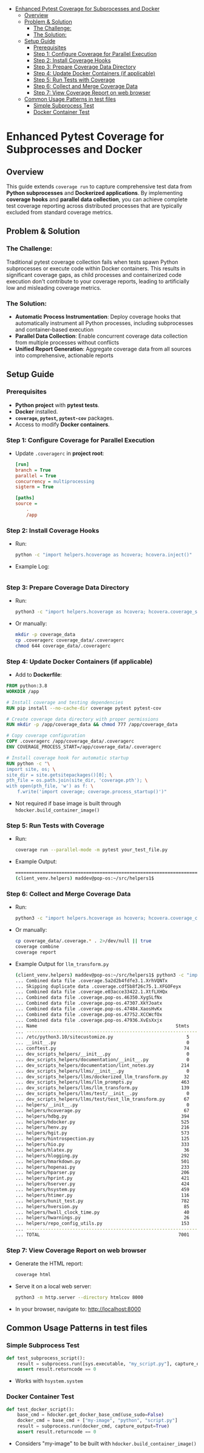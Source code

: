 <!-- toc -->

- [Enhanced Pytest Coverage for Subprocesses and Docker](#enhanced-pytest-coverage-for-subprocesses-and-docker)
  * [Overview](#overview)
  * [Problem & Solution](#problem--solution)
    + [The Challenge:](#the-challenge)
    + [The Solution:](#the-solution)
  * [Setup Guide](#setup-guide)
    + [Prerequisites](#prerequisites)
    + [Step 1: Configure Coverage for Parallel Execution](#step-1-configure-coverage-for-parallel-execution)
    + [Step 2: Install Coverage Hooks](#step-2-install-coverage-hooks)
    + [Step 3: Prepare Coverage Data Directory](#step-3-prepare-coverage-data-directory)
    + [Step 4: Update Docker Containers (if applicable)](#step-4-update-docker-containers-if-applicable)
    + [Step 5: Run Tests with Coverage](#step-5-run-tests-with-coverage)
    + [Step 6: Collect and Merge Coverage Data](#step-6-collect-and-merge-coverage-data)
    + [Step 7: View Coverage Report on web browser](#step-7-view-coverage-report-on-web-browser)
  * [Common Usage Patterns in test files](#common-usage-patterns-in-test-files)
    + [Simple Subprocess Test](#simple-subprocess-test)
    + [Docker Container Test](#docker-container-test)

<!-- tocstop -->

# Enhanced Pytest Coverage for Subprocesses and Docker

## Overview

This guide extends `coverage run` to capture comprehensive test data from
**Python subprocesses** and **Dockerized applications**. By implementing
**coverage hooks** and **parallel data collection**, you can achieve complete
test coverage reporting across distributed processes that are typically excluded
from standard coverage metrics.

## Problem & Solution

### The Challenge:

Traditional pytest coverage collection fails when tests spawn Python
subprocesses or execute code within Docker containers. This results in
significant coverage gaps, as child processes and containerized code execution
don't contribute to your coverage reports, leading to artificially low and
misleading coverage metrics.

### The Solution:

- **Automatic Process Instrumentation**: Deploy coverage hooks that
  automatically instrument all Python processes, including subprocesses and
  container-based execution
- **Parallel Data Collection**: Enable concurrent coverage data collection from
  multiple processes without conflicts
- **Unified Report Generation**: Aggregate coverage data from all sources into
  comprehensive, actionable reports

## Setup Guide

### Prerequisites

- **Python project** with **pytest tests**.
- **Docker** installed.
- **`coverage`, `pytest`, `pytest-cov`** packages.
- Access to modify **Docker containers**.

### Step 1: Configure Coverage for Parallel Execution

- Update `.coveragerc` in **project root**:

  ```ini
  [run]
  branch = True
  parallel = True
  concurrency = multiprocessing
  sigterm = True

  [paths]
  source =
      .
      /app
  ```

### Step 2: Install Coverage Hooks

- Run:
  ```bash
  python -c "import helpers.hcoverage as hcovera; hcovera.inject()"
  ```
- Example Log:
  ```INFO:helpers.hcoverage:Installed coverage hook to /home/maddev/src/venv/client_venv.helpers/lib/python3.10/site-packages/coverage.pth via sudo tee
  ```

### Step 3: Prepare Coverage Data Directory

- Run:
  ```bash
  python3 -c "import helpers.hcoverage as hcovera; hcovera.coverage_subprocess_commands()"
  ```
- Or manually:
  ```bash
  mkdir -p coverage_data
  cp .coveragerc coverage_data/.coveragerc
  chmod 644 coverage_data/.coveragerc
  ```

### Step 4: Update Docker Containers (if applicable)

- Add to **Dockerfile**:

```dockerfile
FROM python:3.8
WORKDIR /app

# Install coverage and testing dependencies
RUN pip install --no-cache-dir coverage pytest pytest-cov

# Create coverage data directory with proper permissions
RUN mkdir -p /app/coverage_data && chmod 777 /app/coverage_data

# Copy coverage configuration
COPY .coveragerc /app/coverage_data/.coveragerc
ENV COVERAGE_PROCESS_START=/app/coverage_data/.coveragerc

# Install coverage hook for automatic startup
RUN python -c "\
import site, os; \
site_dir = site.getsitepackages()[0]; \
pth_file = os.path.join(site_dir, 'coverage.pth'); \
with open(pth_file, 'w') as f: \
    f.write('import coverage; coverage.process_startup()')"
```

- Not required if base image is built through `hdocker.build_container_image()`

### Step 5: Run Tests with Coverage

- Run:
  ```bash
  coverage run --parallel-mode -m pytest your_test_file.py
  ```
- Example Output:

  ```bash
  ================================================================================ 1 failed, 2 passed, 1 skipped in 21.87s ================================================================================
  (client_venv.helpers) maddev@pop-os:~/src/helpers1$
  ```

### Step 6: Collect and Merge Coverage Data

- Run:
  ```bash
  python3 -c "import helpers.hcoverage as hcovera; hcovera.coverage_combine()"
  ```
- Or manually:
  ```bash
  cp coverage_data/.coverage.* . 2>/dev/null || true
  coverage combine
  coverage report
  ```
- Example Output for `llm_transform.py`
  ```bash
  (client_venv.helpers) maddev@pop-os:~/src/helpers1$ python3 -c "import helpers.hcoverage as hcovera; hcovera.coverage_combine()"
  ... Combined data file .coverage.5a2d2b4fdfe3.1.XrhVQNTx
  ... Skipping duplicate data .coverage.cdf5b8f26c75.1.XFGOFeyx
  ... Combined data file .coverage.e03acce33422.1.XtfLXHQx
  ... Combined data file .coverage.pop-os.46350.XygSLfNx
  ... Combined data file .coverage.pop-os.47307.XkYJoatx
  ... Combined data file .coverage.pop-os.47484.XaosHvKx
  ... Combined data file .coverage.pop-os.47752.XCCWcfOx
  ... Combined data file .coverage.pop-os.47936.XvEsXxjx
  ... Name                                                   Stmts   Miss Branch BrPart  Cover
  ... ----------------------------------------------------------------------------------------
  ... /etc/python3.10/sitecustomize.py                           5      1      0      0    80%
  ... __init__.py                                                0      0      0      0   100%
  ... conftest.py                                               74     33     16      6    52%
  ... dev_scripts_helpers/__init__.py                            0      0      0      0   100%
  ... dev_scripts_helpers/documentation/__init__.py              0      0      0      0   100%
  ... dev_scripts_helpers/documentation/lint_notes.py          214    188     76      1     9%
  ... dev_scripts_helpers/llms/__init__.py                       0      0      0      0   100%
  ... dev_scripts_helpers/llms/dockerized_llm_transform.py      32      4      8      4    80%
  ... dev_scripts_helpers/llms/llm_prompts.py                  463     47     48     12    86%
  ... dev_scripts_helpers/llms/llm_transform.py                139     51     36     15    60%
  ... dev_scripts_helpers/llms/test/__init__.py                  0      0      0      0   100%
  ... dev_scripts_helpers/llms/test/test_llm_transform.py       67     15      6      1    75%
  ... helpers/__init__.py                                        0      0      0      0   100%
  ... helpers/hcoverage.py                                      67     50     16      1    22%
  ... helpers/hdbg.py                                          394    258    136     22    31%
  ... helpers/hdocker.py                                       525    387     90      7    25%
  ... helpers/henv.py                                          216     91     46      4    50%
  ... helpers/hgit.py                                          573    458    130      3    17%
  ... helpers/hintrospection.py                                125    102     48      0    13%
  ... helpers/hio.py                                           333    228    118     12    27%
  ... helpers/hlatex.py                                         36     28      4      0    20%
  ... helpers/hlogging.py                                      292    155     90     21    42%
  ... helpers/hmarkdown.py                                     501    434    194      0    10%
  ... helpers/hopenai.py                                       233    152     62      5    31%
  ... helpers/hparser.py                                       206    119     64      5    39%
  ... helpers/hprint.py                                        421    230    134     14    42%
  ... helpers/hserver.py                                       424    227    134     11    39%
  ... helpers/hsystem.py                                       459    309    140      7    28%
  ... helpers/htimer.py                                        116     69     14      2    38%
  ... helpers/hunit_test.py                                    782    566    190     20    25%
  ... helpers/hversion.py                                       85     24     14      3    65%
  ... helpers/hwall_clock_time.py                               40     19     10      1    44%
  ... helpers/hwarnings.py                                      26      4      4      1    83%
  ... helpers/repo_config_utils.py                             153     83     28      6    43%
  ... ----------------------------------------------------------------------------------------
  ... TOTAL                                                   7001   4332   1856    184    33%
  ```

### Step 7: View Coverage Report on web browser

- Generate the HTML report:

  ```bash
  coverage html
  ```

- Serve it on a local web server:

  ```bash
  python3 -m http.server --directory htmlcov 8000
  ```

- In your browser, navigate to: [http://localhost:8000](http://localhost:8000)

## Common Usage Patterns in test files

### Simple Subprocess Test

```python
def test_subprocess_script():
    result = subprocess.run([sys.executable, "my_script.py"], capture_output=True)
    assert result.returncode == 0
```

- Works with `hsystem.system`

### Docker Container Test

```python
def test_docker_script():
    base_cmd = hdocker.get_docker_base_cmd(use_sudo=False)
    docker_cmd = base_cmd + ["my-image", "python", "script.py"]
    result = subprocess.run(docker_cmd, capture_output=True)
    assert result.returncode == 0
```

- Considers "my-image" to be built with `hdocker.build_container_image()`
